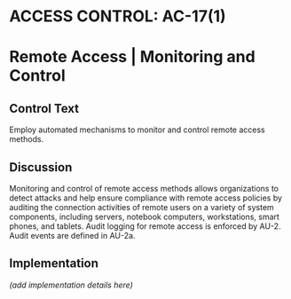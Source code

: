# ACCESS CONTROL: AC-17(1)
# Remote Access | Monitoring and Control

## Control Text

Employ automated mechanisms to monitor and control remote access methods.

## Discussion

Monitoring and control of remote access methods allows organizations to detect attacks and help ensure compliance with remote access policies by auditing the connection activities of remote users on a variety of system components, including servers, notebook computers, workstations, smart phones, and tablets. Audit logging for remote access is enforced by AU-2. Audit events are defined in AU-2a.

## Implementation

_(add implementation details here)_